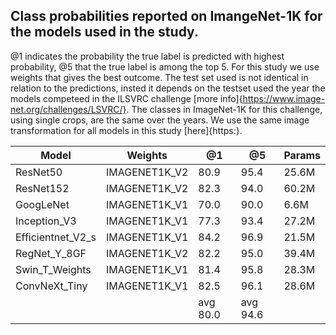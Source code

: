 ## Class probabilities reported on ImangeNet-1K for the models used in the study.
@1 indicates the probability the true label is predicted with highest probability, @5 that the true label is among the top 5. For this study we use weights that gives the best outcome. The test set used is not identical in relation to the predictions, insted it depends on the testset used the year the models competeed in the ILSVRC challenge [more info]{https://www.image-net.org/challenges/LSVRC/}. The classes in ImageNet-1K for this challenge, using single crops, are the same over the years. We use the same image transformation for all models in this study [here]{https:}.

| Model           | Weights      | @1     | @5     | Params |
|-----------------|--------------|--------|--------|--------|
|ResNet50         |IMAGENET1K_V2 | 80.9   | 95.4   | 25.6M  |
|ResNet152        |IMAGENET1K_V2 | 82.3   | 94.0   | 60.2M  |
|GoogLeNet        |IMAGENET1K_V1 | 70.0   | 90.0   | 6.6M   |
|Inception_V3     |IMAGENET1K_V1 | 77.3   | 93.4   | 27.2M  |
|Efficientnet_V2_s|IMAGENET1K_V1 | 84.2   | 96.9   | 21.5M  |
|RegNet_Y_8GF     |IMAGENET1K_V2 | 82.2   | 95.0   | 39.4M  |
|Swin_T_Weights   |IMAGENET1K_V1 | 81.4   | 95.8   | 28.3M  |
|ConvNeXt_Tiny    |IMAGENET1K_V1 | 82.5   | 96.1   | 28.6M  |
|                 |              |avg 80.0|avg 94.6|        |




